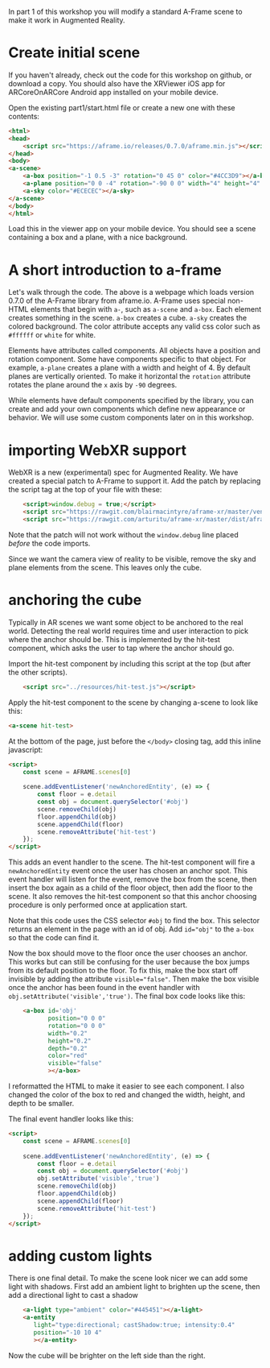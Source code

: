 In part 1 of this workshop you will modify a standard A-Frame
scene to make it work in Augmented Reality.

# Create initial scene

If you haven't already, check out the code for this workshop on github, or download
a copy. You should also have the XRViewer iOS app for ARCoreOnARCore Android app 
installed on your mobile device.  

Open the existing part1/start.html file or create a new one with these
contents:

``` html
<html>
<head>
    <script src="https://aframe.io/releases/0.7.0/aframe.min.js"></script>
</head>
<body>
<a-scene>
    <a-box position="-1 0.5 -3" rotation="0 45 0" color="#4CC3D9"></a-box>
    <a-plane position="0 0 -4" rotation="-90 0 0" width="4" height="4" color="#7BC8A4"></a-plane>
    <a-sky color="#ECECEC"></a-sky>
</a-scene>
</body>
</html>
```

Load this in the viewer app on your mobile device.  You should see a
scene containing a box and a plane, with a nice background.

# A short introduction to a-frame

Let's walk through the code. The above is a webpage which loads version 0.7.0 of 
the A-Frame library from aframe.io.  A-Frame uses special non-HTML elements that 
begin with `a-`, such as `a-scene` and `a-box`.  Each element creates something in the
scene. `a-box` creates a cube. `a-sky` creates the colored background. The color 
attribute accepts any valid css color such as `#ffffff` or `white` for white.

Elements have attributes called components. All objects have a position and 
rotation component. Some have components specific to that object. For example,
`a-plane` creates a plane with a width and height of 4. By default planes are 
vertically oriented. To make it horizontal the `rotation` attribute 
rotates the plane around the `x` axis by `-90` degrees.  

While elements have default components specified by the library, you can create and
add your own components which define new appearance or behavior. We will use
some custom components later on in this workshop.

 

# importing WebXR support

WebXR is a new (experimental) spec for Augmented Reality. We have created a special 
patch to A-Frame to support it.  Add the patch by replacing the script tag at the top
of your file with these: 

```html
    <script>window.debug = true;</script>
    <script src="https://rawgit.com/blairmacintyre/aframe-xr/master/vendor/aframe-v0.7.1.js"></script>
    <script src="https://rawgit.com/arturitu/aframe-xr/master/dist/aframe-xr.js"></script>
```

Note that the patch will not work without the `window.debug` line placed *before* the 
code imports.

Since we want the camera view of reality to be visible, remove the sky and 
plane elements from the scene. This leaves only the cube.

# anchoring the cube

Typically in AR scenes we want some object to be anchored to the real world. Detecting 
the real world requires time and user interaction to pick where the anchor should be.
This is implemented by the hit-test component, which asks the user to tap where the
anchor should go.  

Import the hit-test component by including this script at the top (but after the other scripts).

```html
    <script src="../resources/hit-test.js"></script>
```

Apply the hit-test component to the scene by changing a-scene to look like this:

```html
<a-scene hit-test>
```

At the bottom of the page, just before the `</body>` closing tag, add this inline
javascript:

```html
<script>
    const scene = AFRAME.scenes[0]
    
    scene.addEventListener('newAnchoredEntity', (e) => {
        const floor = e.detail
        const obj = document.querySelector('#obj')
        scene.removeChild(obj)
        floor.appendChild(obj)
        scene.appendChild(floor)
        scene.removeAttribute('hit-test')
    });
</script>
```

This adds an event handler to the scene. The hit-test component will fire
a `newAnchoredEntity` event once the user has chosen an anchor spot. This event handler
will listen for the event, remove the box from the scene, then insert the box
again as a child of the floor object, then add the floor to the scene. It also
removes the hit-test component so that this anchor choosing procedure is only performed
once at application start.  

Note that this code uses the CSS selector `#obj` to find the box.  This selector
returns an element in the page with an id of obj.  Add `id="obj"` to the `a-box` so
that the code can find it.

Now the box should move to the floor once the user chooses an anchor.  This works but
can still be confusing for the user because the box jumps from its default position
to the floor.  To fix this, make the box start off invisible by adding the
attribute `visible="false"`.  Then make the box visible once the anchor has been found
in the event handler with `obj.setAttribute('visible','true')`.  The final
box code looks like this:

```html
    <a-box id='obj'
           position="0 0 0"
           rotation="0 0 0"
           width="0.2"
           height="0.2"
           depth="0.2"
           color="red"
           visible="false"
           ></a-box>
```

I reformatted the HTML to make it easier to see each component.  I also changed
the color of the box to red and changed the width, height, and depth to be smaller.

The final event handler looks like this:

```html
<script>
    const scene = AFRAME.scenes[0]
    
    scene.addEventListener('newAnchoredEntity', (e) => {
        const floor = e.detail
        const obj = document.querySelector('#obj')
        obj.setAttribute('visible','true')
        scene.removeChild(obj)
        floor.appendChild(obj)
        scene.appendChild(floor)
        scene.removeAttribute('hit-test')
    });
</script>
```

# adding custom lights

There is one final detail. To make the scene look nicer we can add some light
with shadows. First add an ambient light to brighten up the scene, then
add a directional light to cast a shadow

```html
    <a-light type="ambient" color="#445451"></a-light>
    <a-entity 
       light="type:directional; castShadow:true; intensity:0.4" 
       position="-10 10 4"
       ></a-entity>
```

Now the cube will be brighter on the left side than the right.

 




